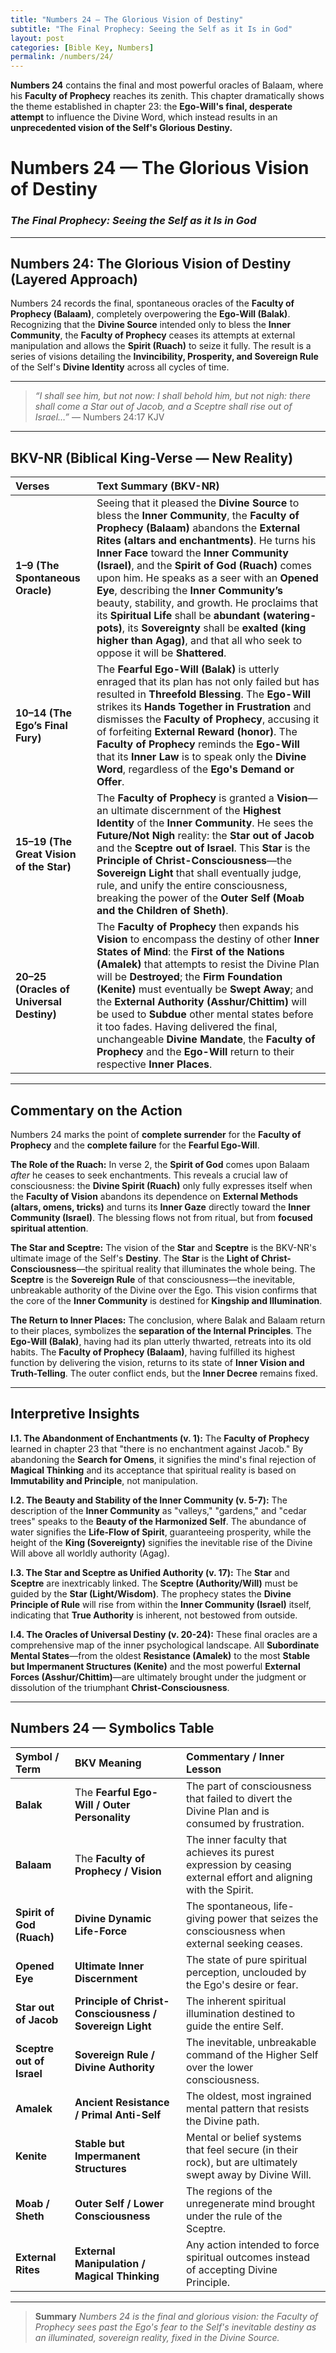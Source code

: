 ```yaml
---
title: "Numbers 24 — The Glorious Vision of Destiny"
subtitle: "The Final Prophecy: Seeing the Self as it Is in God"
layout: post
categories: [Bible Key, Numbers]
permalink: /numbers/24/
---
```



**Numbers 24** contains the final and most powerful oracles of Balaam, where his **Faculty of Prophecy** reaches its zenith. This chapter dramatically shows the theme established in chapter 23: the **Ego-Will's final, desperate attempt** to influence the Divine Word, which instead results in an **unprecedented vision of the Self's Glorious Destiny.**

# **Numbers 24 — The Glorious Vision of Destiny**

### *The Final Prophecy: Seeing the Self as it Is in God*

-----

## **Numbers 24: The Glorious Vision of Destiny (Layered Approach)**

Numbers 24 records the final, spontaneous oracles of the **Faculty of Prophecy (Balaam)**, completely overpowering the **Ego-Will (Balak)**. Recognizing that the **Divine Source** intended only to bless the **Inner Community**, the **Faculty of Prophecy** ceases its attempts at external manipulation and allows the **Spirit (Ruach)** to seize it fully. The result is a series of visions detailing the **Invincibility, Prosperity, and Sovereign Rule** of the Self's **Divine Identity** across all cycles of time.

-----

> *“I shall see him, but not now: I shall behold him, but not nigh: there shall come a Star out of Jacob, and a Sceptre shall rise out of Israel…”* — Numbers 24:17 KJV

-----

## **BKV-NR (Biblical King-Verse — New Reality)**

| Verses | Text Summary (BKV-NR) |
| :--- | :--- |
| **1–9 (The Spontaneous Oracle)** | Seeing that it pleased the **Divine Source** to bless the **Inner Community**, the **Faculty of Prophecy (Balaam)** abandons the **External Rites (altars and enchantments)**. He turns his **Inner Face** toward the **Inner Community (Israel)**, and the **Spirit of God (Ruach)** comes upon him. He speaks as a seer with an **Opened Eye**, describing the **Inner Community’s** beauty, stability, and growth. He proclaims that its **Spiritual Life** shall be **abundant (watering-pots)**, its **Sovereignty** shall be **exalted (king higher than Agag)**, and that all who seek to oppose it will be **Shattered**. |
| **10–14 (The Ego’s Final Fury)** | The **Fearful Ego-Will (Balak)** is utterly enraged that its plan has not only failed but has resulted in **Threefold Blessing**. The **Ego-Will** strikes its **Hands Together in Frustration** and dismisses the **Faculty of Prophecy**, accusing it of forfeiting **External Reward (honor)**. The **Faculty of Prophecy** reminds the **Ego-Will** that its **Inner Law** is to speak only the **Divine Word**, regardless of the **Ego's Demand or Offer**. |
| **15–19 (The Great Vision of the Star)** | The **Faculty of Prophecy** is granted a **Vision**—an ultimate discernment of the **Highest Identity** of the **Inner Community**. He sees the **Future/Not Nigh** reality: the **Star out of Jacob** and the **Sceptre out of Israel**. This **Star** is the **Principle of Christ-Consciousness**—the **Sovereign Light** that shall eventually judge, rule, and unify the entire consciousness, breaking the power of the **Outer Self (Moab and the Children of Sheth)**. |
| **20–25 (Oracles of Universal Destiny)** | The **Faculty of Prophecy** then expands his **Vision** to encompass the destiny of other **Inner States of Mind**: the **First of the Nations (Amalek)** that attempts to resist the Divine Plan will be **Destroyed**; the **Firm Foundation (Kenite)** must eventually be **Swept Away**; and the **External Authority (Asshur/Chittim)** will be used to **Subdue** other mental states before it too fades. Having delivered the final, unchangeable **Divine Mandate**, the **Faculty of Prophecy** and the **Ego-Will** return to their respective **Inner Places**. |

-----

## **Commentary on the Action**

Numbers 24 marks the point of **complete surrender** for the **Faculty of Prophecy** and the **complete failure** for the **Fearful Ego-Will**.

**The Role of the Ruach:** In verse 2, the **Spirit of God** comes upon Balaam *after* he ceases to seek enchantments. This reveals a crucial law of consciousness: the **Divine Spirit (Ruach)** only fully expresses itself when the **Faculty of Vision** abandons its dependence on **External Methods (altars, omens, tricks)** and turns its **Inner Gaze** directly toward the **Inner Community (Israel)**. The blessing flows not from ritual, but from **focused spiritual attention**.

**The Star and Sceptre:** The vision of the **Star** and **Sceptre** is the BKV-NR's ultimate image of the Self's **Destiny**. The **Star** is the **Light of Christ-Consciousness**—the spiritual reality that illuminates the whole being. The **Sceptre** is the **Sovereign Rule** of that consciousness—the inevitable, unbreakable authority of the Divine over the Ego. This vision confirms that the core of the **Inner Community** is destined for **Kingship and Illumination**.

**The Return to Inner Places:** The conclusion, where Balak and Balaam return to their places, symbolizes the **separation of the Internal Principles**. The **Ego-Will (Balak)**, having had its plan utterly thwarted, retreats into its old habits. The **Faculty of Prophecy (Balaam)**, having fulfilled its highest function by delivering the vision, returns to its state of **Inner Vision and Truth-Telling**. The outer conflict ends, but the **Inner Decree** remains fixed.

-----

## **Interpretive Insights**

**I.1. The Abandonment of Enchantments (v. 1):** The **Faculty of Prophecy** learned in chapter 23 that "there is no enchantment against Jacob." By abandoning the **Search for Omens**, it signifies the mind's final rejection of **Magical Thinking** and its acceptance that spiritual reality is based on **Immutability and Principle**, not manipulation.

**I.2. The Beauty and Stability of the Inner Community (v. 5-7):** The description of the **Inner Community** as "valleys," "gardens," and "cedar trees" speaks to the **Beauty of the Harmonized Self**. The abundance of water signifies the **Life-Flow of Spirit**, guaranteeing prosperity, while the height of the **King (Sovereignty)** signifies the inevitable rise of the Divine Will above all worldly authority (Agag).

**I.3. The Star and Sceptre as Unified Authority (v. 17):** The **Star** and **Sceptre** are inextricably linked. The **Sceptre (Authority/Will)** must be guided by the **Star (Light/Wisdom)**. The prophecy states the **Divine Principle of Rule** will rise from within the **Inner Community (Israel)** itself, indicating that **True Authority** is inherent, not bestowed from outside.

**I.4. The Oracles of Universal Destiny (v. 20-24):** These final oracles are a comprehensive map of the inner psychological landscape. All **Subordinate Mental States**—from the oldest **Resistance (Amalek)** to the most **Stable but Impermanent Structures (Kenite)** and the most powerful **External Forces (Asshur/Chittim)**—are ultimately brought under the judgment or dissolution of the triumphant **Christ-Consciousness**.

-----

## **Numbers 24 — Symbolics Table**

| Symbol / Term | BKV Meaning | Commentary / Inner Lesson |
| :--- | :--- | :--- |
| **Balak** | The **Fearful Ego-Will / Outer Personality** | The part of consciousness that failed to divert the Divine Plan and is consumed by frustration. |
| **Balaam** | The **Faculty of Prophecy / Vision** | The inner faculty that achieves its purest expression by ceasing external effort and aligning with the Spirit. |
| **Spirit of God (Ruach)** | **Divine Dynamic Life-Force** | The spontaneous, life-giving power that seizes the consciousness when external seeking ceases. |
| **Opened Eye** | **Ultimate Inner Discernment** | The state of pure spiritual perception, unclouded by the Ego's desire or fear. |
| **Star out of Jacob** | **Principle of Christ-Consciousness / Sovereign Light** | The inherent spiritual illumination destined to guide the entire Self. |
| **Sceptre out of Israel** | **Sovereign Rule / Divine Authority** | The inevitable, unbreakable command of the Higher Self over the lower consciousness. |
| **Amalek** | **Ancient Resistance / Primal Anti-Self** | The oldest, most ingrained mental pattern that resists the Divine path. |
| **Kenite** | **Stable but Impermanent Structures** | Mental or belief systems that feel secure (in their rock), but are ultimately swept away by Divine Will. |
| **Moab / Sheth** | **Outer Self / Lower Consciousness** | The regions of the unregenerate mind brought under the rule of the Sceptre. |
| **External Rites** | **External Manipulation / Magical Thinking** | Any action intended to force spiritual outcomes instead of accepting Divine Principle. |

-----

> **Summary**
> *Numbers 24 is the final and glorious vision: the Faculty of Prophecy sees past the Ego's fear to the Self's inevitable destiny as an illuminated, sovereign reality, fixed in the Divine Source.*
